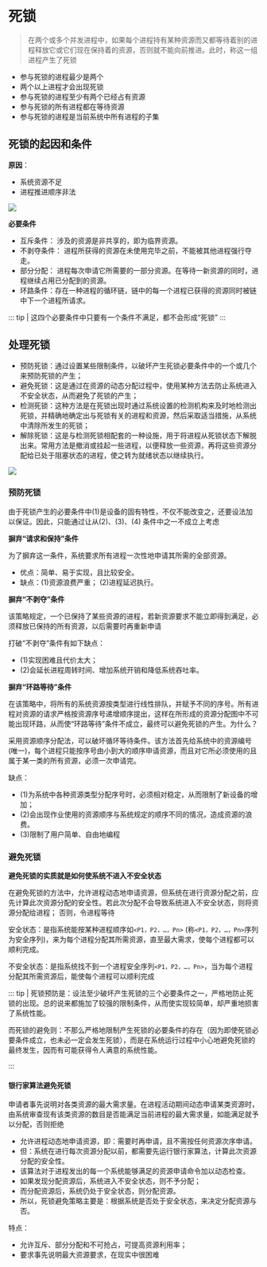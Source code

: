 # 死锁

>在两个或多个并发进程中，如果每个进程持有某种资源而又都等待着别的进程释放它或它们现在保持着的资源，否则就不能向前推进。此时，称这一组进程产生了死锁

+ 参与死锁的进程最少是两个
+ 两个以上进程才会出现死锁
+ 参与死锁的进程至少有两个已经占有资源
+ 参与死锁的所有进程都在等待资源
+ 参与死锁的进程是当前系统中所有进程的子集

## 死锁的起因和条件

**原因**：
+ 系统资源不足
+ 进程推进顺序非法

![](/os2-15.jpg)

**必要条件**

+ 互斥条件： 涉及的资源是非共享的，即为临界资源。
+ 不剥夺条件： 进程所获得的资源在未使用完毕之前，不能被其他进程强行夺走。
+ 部分分配： 进程每次申请它所需要的一部分资源。在等待一新资源的同时，进程继续占用已分配到的资源。
+ 环路条件：存在一种进程的循环链，链中的每一个进程已获得的资源同时被链中下一个进程所请求。

::: tip | 
这四个必要条件中只要有一个条件不满足，都不会形成“死锁”
:::

## 处理死锁

+ 预防死锁：通过设置某些限制条件，以破坏产生死锁必要条件中的一个或几个来预防死锁的产生；
+ 避免死锁：这是通过在资源的动态分配过程中，使用某种方法去防止系统进入不安全状态，从而避免了死锁的产生；
+ 检测死锁：这种方法是在死锁出现时通过系统设置的检测机构来及时地检测出死锁，并精确地确定出与死锁有关的进程和资源，然后采取适当措施，从系统中清除所发生的死锁；
+ 解除死锁：这是与检测死锁相配套的一种设施，用于将进程从死锁状态下解脱出来。常用方法是撤消或挂起一些进程，以便释放一些资源，再将这些资源分配给已处于阻塞状态的进程，使之转为就绪状态以继续执行。    

![](/os2-14.png)

### 预防死锁

由于死锁产生的必要条件中(1)是设备的固有特性，不仅不能改变之，还要设法加以保证。因此，只能通过让从(2)、(3)、(4) 条件中之一不成立上考虑

**摒弃“请求和保持”条件**

为了摒弃这一条件，系统要求所有进程一次性地申请其所需的全部资源。

+ 优点：简单、易于实现，且比较安全。
+ 缺点：(1)资源浪费严重；    (2)进程延迟执行。

**摒弃“不剥夺”条件**

该策略规定，一个已保持了某些资源的进程，若新资源要求不能立即得到满足，必须释放已保持的所有资源，以后需要时再重新申请

打破“不剥夺”条件有如下缺点：
+ (1)实现困难且代价太大； 
+ (2)会延长进程周转时间、增加系统开销和降低系统吞吐率。

**摒弃“环路等待”条件**

在该策略中，将所有的系统资源按类型进行线性排队，并赋予不同的序号。所有进程对资源的请求严格按资源序号递增顺序提出，这样在所形成的资源分配图中不可能出现环路，从而使“环路等待”条件不成立，最终可以避免死锁的产生。为什么？    

采用资源顺序分配法，可以破坏循环等待条件。该方法首先给系统中的资源编号 (唯一)，每个进程只能按序号由小到大的顺序申请资源，而且对它所必须使用的且属于某一类的所有资源，必须一次申请完。


缺点：

+ (1)为系统中各种资源类型分配序号时，必须相对稳定，从而限制了新设备的增加；
+ (2)会出现作业使用的资源顺序与系统规定的顺序不同的情况，造成资源的浪费。
+ (3)限制了用户简单、自由地编程

### 避免死锁

**避免死锁的实质就是如何使系统不进入不安全状态**

在避免死锁的方法中，允许进程动态地申请资源，但系统在进行资源分配之前，应先计算此次资源分配的安全性。若此次分配不会导致系统进入不安全状态，则将资源分配给进程； 否则，令进程等待

安全状态：是指系统能按某种进程顺序如`<P1，P2，…，Pn>` (称`<P1，P2，…，Pn>`序列为安全序列)，来为每个进程分配其所需资源，直至最大需求，使每个进程都可以顺利完成。

不安全状态：是指系统找不到一个进程安全序列`<P1，P2，…，Pn>`，当为每个进程分配其所需资源后，能使每个进程可以顺利完成

::: tip | 
死锁预防是：设法至少破坏产生死锁的三个必要条件之一，严格地防止死锁的出现。总的说来都施加了较强的限制条件，从而使实现较简单，却严重地损害了系统性能。

而死锁的避免则：不那么严格地限制产生死锁的必要条件的存在（因为即使死锁必要条件成立，也未必一定会发生死锁），而是在系统运行过程中小心地避免死锁的最终发生，因而有可能获得令人满意的系统性能。

:::

#### 银行家算法避免死锁 

申请者事先说明对各类资源的最大需求量。在进程活动期间动态申请某类资源时，由系统审查现有该类资源的数目是否能满足当前进程的最大需求量，如能满足就予以分配，否则拒绝

+ 允许进程动态地申请资源，即：需要时再申请，且不需按任何资源次序申请。
+ 但：系统在进行每次资源分配以前，都需要先运行银行家算法，计算此次资源分配的安全性。
+ 该算法对于进程发出的每一个系统能够满足的资源申请命令加以动态检查。
+ 如果发现分配资源后，系统进入不安全状态，则不予分配；
+ 而分配资源后，系统仍处于安全状态，则分配资源。
+ 所以，死锁避免策略主要是：根据系统是否处于安全状态，来决定分配资源与否。

特点：

+ 允许互斥、部分分配和不可抢占，可提高资源利用率；
+ 要求事先说明最大资源要求，在现实中很困难
